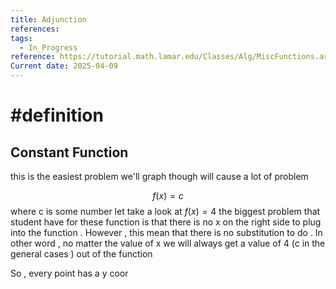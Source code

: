 ```yaml
---
title: Adjunction
references: 
tags:
  - In_Progress
reference: https://tutorial.math.lamar.edu/Classes/Alg/MiscFunctions.aspx
Current date: 2025-04-09
---
```

# #definition  
##  Constant Function
this is the easiest  problem we'll  graph though will cause a lot of problem 

$$
f(x)  = c 
$$
where c is some number 
let take a look at  $f(x) =  4$ the biggest problem that student have for these function is that there is no x on the right side to plug into the function . However , this mean that there is no substitution to do . In other word , no matter the value of x we will always get a value of 4 (c in the general cases ) out of the function 

So , every  point has a y coor